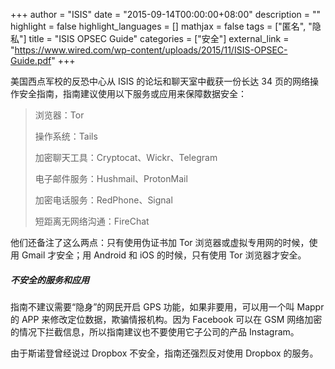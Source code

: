 +++
author = "ISIS"
date = "2015-09-14T00:00:00+08:00"
description = ""
highlight = false
highlight_languages = []
mathjax = false
tags = ["匿名", "隐私"]
title = "ISIS OPSEC Guide"
categories = ["安全"]
external_link = "https://www.wired.com/wp-content/uploads/2015/11/ISIS-OPSEC-Guide.pdf"
+++

美国西点军校的反恐中心从 ISIS 的论坛和聊天室中截获一份长达 34 页的网络操作安全指南，指南建议使用以下服务或应用来保障数据安全：

> 浏览器：Tor
>
> 操作系统：Tails
>
> 加密聊天工具：Cryptocat、Wickr、Telegram
>
> 电子邮件服务：Hushmail、ProtonMail
>
> 加密电话服务：RedPhone、Signal
>
> 短距离无网络沟通：FireChat

他们还备注了这么两点：只有使用伪证书加 Tor 浏览器或虚拟专用网的时候，使用 Gmail 才安全；用 Android 和 iOS 的时候，只有使用 Tor 浏览器才安全。

##### 不安全的服务和应用

指南不建议需要“隐身”的网民开启 GPS 功能，如果非要用，可以用一个叫 Mappr 的 APP 来修改定位数据，欺骗情报机构。因为 Facebook 可以在 GSM 网络加密的情况下拦截信息，所以指南建议也不要使用它子公司的产品 Instagram。

由于斯诺登曾经说过 Dropbox 不安全，指南还强烈反对使用 Dropbox 的服务。
